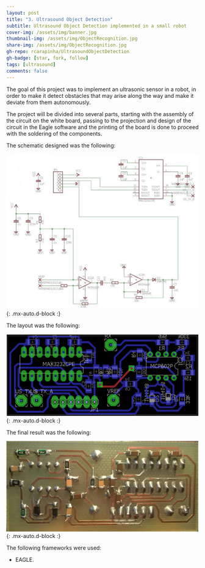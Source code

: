 ```yaml
---
layout: post
title: "3. Ultrasound Object Detection"
subtitle: Ultrasound Object Detection implemented in a small robot
cover-img: /assets/img/banner.jpg
thumbnail-img: /assets/img/ObjectRecognition.jpg
share-img: /assets/img/ObjectRecognition.jpg
gh-repo: rcarapinha/UltrasoundObjectDetection
gh-badge: [star, fork, follow]
tags: [ultrasound]
comments: false
---
```


The goal of this project was to implement an ultrasonic sensor in a robot, in order to make it detect obstacles that may arise along the way and make it deviate from them autonomously.

The project will be divided into several parts, starting with the assembly of the circuit on the white board, passing to the projection and design of the circuit in the Eagle software and the printing of the board is done to proceed with the soldering of the components.

The schematic designed was the following:

![Schematic](https://raw.githubusercontent.com/RCarapinha/UltrasoundObjectDetection/master/Schematic.PNG){: .mx-auto.d-block :}

The layout was the following:

![Eagle](https://raw.githubusercontent.com/RCarapinha/UltrasoundObjectDetection/master/Eagle.PNG){: .mx-auto.d-block :}

The final result was the following:

![Soldering](https://raw.githubusercontent.com/RCarapinha/UltrasoundObjectDetection/master/Soldering.png){: .mx-auto.d-block :}

The following frameworks were used:
- EAGLE.